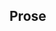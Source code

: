 <div id="title">

## Prose
</div>

<div id="body">

<include src="what/container-inParent-asPanel.md" boilerplate />

</div>